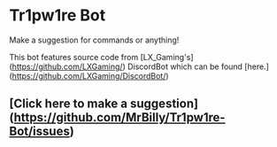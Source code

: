 # Tr1pw1re Bot

Make a suggestion for commands or anything!

This bot features source code from [LX_Gaming's] (https://github.com/LXGaming/) DiscordBot which can be found [here.] (https://github.com/LXGaming/DiscordBot/)

## [Click here to make a suggestion] (https://github.com/MrBilly/Tr1pw1re-Bot/issues)
